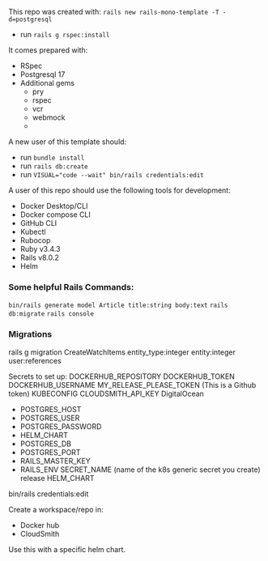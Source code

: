 This repo was created with: `rails new rails-mono-template -T -d=postgresql`
- run `rails g rspec:install`

It comes prepared with:
- RSpec
- Postgresql 17
- Additional gems
  - pry
  - rspec
  - vcr
  - webmock
  -

A new user of this template should:
- run `bundle install`
- run `rails db:create`
- run `VISUAL="code --wait" bin/rails credentials:edit`

A user of this repo should use the following tools for development:
- Docker Desktop/CLI
- Docker compose CLI
- GitHub CLI
- Kubectl
- Rubocop
- Ruby v3.4.3
- Rails v8.0.2
- Helm



### Some helpful Rails Commands:
`bin/rails generate model Article title:string body:text`
`rails db:migrate`
`rails console`

### Migrations
rails g migration CreateWatchItems entity_type:integer entity:integer user:references

Secrets to set up:
DOCKERHUB_REPOSITORY
DOCKERHUB_TOKEN
DOCKERHUB_USERNAME
MY_RELEASE_PLEASE_TOKEN (This is a Github token)
KUBECONFIG
CLOUDSMITH_API_KEY
DigitalOcean
  - POSTGRES_HOST
  - POSTGRES_USER
  - POSTGRES_PASSWORD
  - HELM_CHART
  - POSTGRES_DB
  - POSTGRES_PORT
  - RAILS_MASTER_KEY
  - RAILS_ENV
SECRET_NAME (name of the k8s generic secret you create)
release
HELM_CHART

bin/rails credentials:edit

Create a workspace/repo in:
- Docker hub
- CloudSmith


Use this with a specific helm chart.
